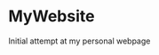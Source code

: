# MyWebsite
Initial attempt at my personal webpage
<html>
<body>

<h1 style="background-color:#8a2be2;"> </h1>

</body>
</html>
